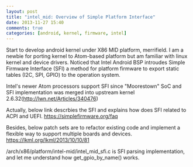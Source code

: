 ```yaml
---
layout: post
title: "intel_mid: Overview of Simple Platform Interface"
date: 2013-11-27 15:40
comments: true
categories: [android, kernel, firmware, intel]
---
```

Start to develop android kernel under X86 MID platform, merrifield.
I am a newbie for porting kernel to Atom-based platform but am familiar with linux kernel and device drivers.
Noticed that Intel Android BSP introudes Simple Firmware Interface (SFI) a method for platform firmware to export
static tables (I2C, SPI, GPIO) to the operation system.

Intel's newer Atom processors support SFI since "Moorestown" SoC and SFI implementation was merged into upstream kernel 2.6.32(http://lwn.net/Articles/340476)

Actually, below link descrbies the SFI and explains how does SFI related to ACPI and UEFI.
https://simplefirmware.org/faq

Besides, below patch sets are to refactor existing code and implement a flexible way to support multiple boards and devices.
https://lkml.org/lkml/2013/10/10/81

/arch/x86/platform/intel-mid/intel_mid_sfi.c is SFI parsing implementation, and let me understand how get_gpio_by_name() works.


